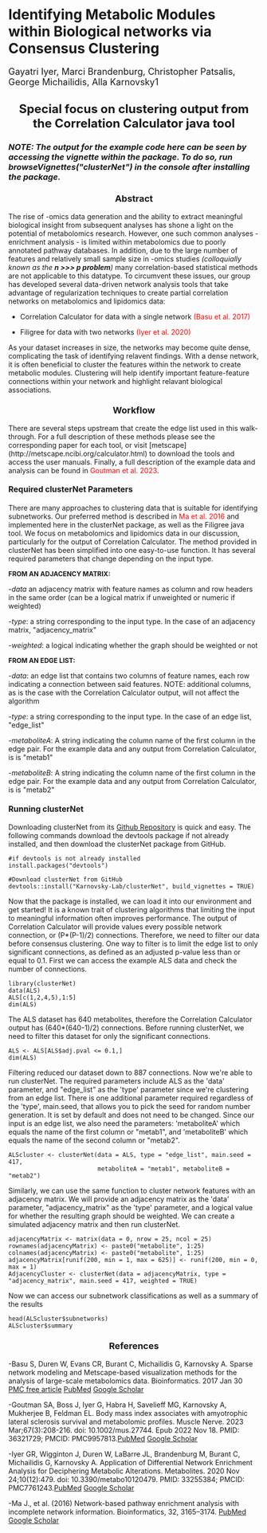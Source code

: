 # Identifying Metabolic Modules within Biological networks via Consensus Clustering

<font size = "4"> Gayatri Iyer, Marci Brandenburg, Christopher Patsalis, George Michailidis, Alla Karnovsky1 </font>


<h2 align="center" id="heading"><font size = 5>Special focus on clustering output from the Correlation Calculator java tool</font></h2>


### *NOTE: The output for the example code here can be seen by accessing the vignette within the package. To do so, run browseVignettes("clusterNet") in the console after installing the package.* 

<h3 align = "center" id = "heading"><font size = 4>Abstract</font></h3>

The rise of -omics data generation and the ability to extract meaningful biological insight from subsequent analyses has shone a light on the potential of metabolomics research. However, one such common analyses - enrichment analysis - is limited within metabolomics due to poorly annotated pathway databases. In addition, due to the large number of features and relatively small sample size in -omics studies *(colloquially known as the **n >>> p problem**)* many correlation-based statistical methods are not applicable to this datatype. To circumvent these issues, our group has developed several data-driven network analysis tools that take advantage of regularization techniques to create partial correlation networks on metabolomics and lipidomics data:

- Correlation Calculator for data with a single network <span style="color: red;">(Basu et al. 2017)</span>

- Filigree for data with two networks <span style="color: red;">(Iyer et al. 2020)</span>

As your dataset increases in size, the networks may become quite dense, complicating the task of identifying relavent findings. With a dense network, it is often beneficial to cluster the features within the network to create metabolic modules. Clustering will help identify important feature-feature connections within your network and highlight relavant biological associations.

<h3 align = "center" id = "heading"><font size = 4>Workflow</font></h3>
There are several steps upstream that create the edge list used in this walk-through. For a full description of these methods please see the corresponding paper for each tool, or visit [metscape](http://metscape.ncibi.org/calculator.html) to download the tools and access the user manuals. Finally, a full description of the example data and analysis can be found in <span style="color: red;">Goutman et al. 2023</span>.  

<h4 align = "left" id = "heading"><font size = 3>Required clusterNet Parameters</font></h3>

There are many approaches to clustering data that is suitable for identifying subnetworks. Our preferred method is described in <span style="color: red;">Ma et al. 2016</span> and implemented here in the clusterNet package, as well as the Filigree java tool. We focus on metabolomics and lipidomics data in our discussion, particularly for the output of Correlation Calculator. The method provided in clusterNet has been simplified into one easy-to-use function. It has several required parameters that change depending on the input type. 

<font size = "2">**FROM AN ADJACENCY MATRIX:**</font>

-*data* an adjacency matrix with feature names as column and row headers in the same order (can be a logical matrix if unweighted or numeric if weighted)

-*type*: a string corresponding to the input type. In the case of an adjacency matrix, "adjacency_matrix"

-*weighted*: a logical indicating whether the graph should be weighted or not


<font size = "2">**FROM AN EDGE LIST:**</font>

-*data*: an edge list that contains two columns of feature names, each row indicating a connection between said features. NOTE: additional columns, as is the case with the Correlation Calculator output, will not affect the algorithm

-*type*: a string corresponding to the input type. In the case of an edge list, "edge_list"

-*metaboliteA*: A string indicating the column name of the first column in the edge pair. For the example data and any output from Correlation Calculator, is is "metab1"

-*metaboliteB*: A string indicating the column name of the first column in the edge pair. For the example data and any output from Correlation Calculator, is is "metab2"


<h4 align = "left" id = "heading"><font size = 3>Running clusterNet</font></h3>

Downloading clusterNet from its [Github Repository](https://github.com/Karnovsky-Lab/clusterNet) is quick and easy. The following commands download the devtools package if not already installed, and then download the clusterNet package from GitHub.
```{r setup, eval = FALSE}
#if devtools is not already installed
install.packages("devtools")

#Download clusterNet from GitHub
devtools::install("Karnovsky-Lab/clusterNet", build_vignettes = TRUE)
```
Now that the package is installed, we can load it into our environment and get started! It is a known trait of clustering algorithms that limiting the input to meaningful information often improves performance. The output of Correlation Calculator will provide values every possible network connection, or (P*(P-1)/2) connections. Therefore, we need to filter our data before consensus clustering. One way to filter is to limit the edge list to only significant connections, as defined as an adjusted p-value less than or equal to 0.1. First we can access the example ALS data and check the number of connections.
```{r}
library(clusterNet)
data(ALS)
ALS[c(1,2,4,5),1:5]
dim(ALS)
```
The ALS dataset has 640 metabolites, therefore the Correlation Calculator output has (640*(640-1)/2) connections. Before running clusterNet, we need to filter this dataset for only the significant connections.
```{r}
ALS <- ALS[ALS$adj.pval <= 0.1,]
dim(ALS)
```
Filtering  reduced our dataset down to 887 connections. Now we're able to run clusterNet. The required parameters include ALS as the 'data' parameter, and "edge_list" as the 'type' parameter since we're clustering from an edge list. There is one additional parameter required regardless of the 'type', main.seed, that allows you to pick the seed for random number generation. It is set by default and does not need to be changed. Since our input is an edge list, we also need the parameters: 'metaboliteA' which equals the name of the first column or "metab1", and 'metaboliteB' which equals the name of the second column or "metab2".
```{r, results = 'hide', message = FALSE, warning = FALSE, error = FALSE}
ALScluster <- clusterNet(data = ALS, type = "edge_list", main.seed = 417,
                         metaboliteA = "metab1", metaboliteB = "metab2")
```

Similarly, we can use the same function to cluster network features with an adjacency matrix. We will provide an adjacency matrix as the 'data' parameter, "adjacency_matrix" as the 'type' parameter, and a logical value for whether the resulting graph should be weighted. We can create a simulated adjacency matrix and then run clusterNet.
```{r, eval = FALSE}
adjacencyMatrix <- matrix(data = 0, nrow = 25, ncol = 25)
rownames(adjacencyMatrix) <- paste0("metabolite", 1:25)
colnames(adjacencyMatrix) <- paste0("metabolite", 1:25)
adjacencyMatrix[runif(200, min = 1, max = 625)] <- runif(200, min = 0, max = 1)
AdjacencyCluster <- clusterNet(data = adjacencyMatrix, type = "adjacency_matrix", main.seed = 417, weighted = TRUE)
```
Now we can access our subnetwork classifications as well as a summary of the results
```{r}
head(ALScluster$subnetworks)
ALScluster$summary
```
<h3 align = "center" id = "heading"><font size = 4>References</font></h3>

-Basu S, Duren W, Evans CR, Burant C, Michailidis G, Karnovsky A.
Sparse network modeling and Metscape-based visualization methods for the analysis of large-scale metabolomics data. Bioinformatics. 2017 Jan 30 [PMC free article](https://www.ncbi.nlm.nih.gov/pmc/articles/PMC5860222/) [PubMed](https://pubmed.ncbi.nlm.nih.gov/28137712/) [Google Scholar](https://scholar.google.com/scholar_lookup?journal=Bioinformatics&title=Sparse+network+modeling+and+metscape-based+visualization+methods+for+the+analysis+of+large-scale+metabolomics+data&author=S.+Basu&author=W.+Duren&author=C.R.+Evans&author=C.F.+Burant&author=G.+Michailidis&volume=33&publication_year=2017&pages=1545-1553&pmid=28137712&doi=10.1093/bioinformatics/btx012&)

-Goutman SA, Boss J, Iyer G, Habra H, Savelieff MG, Karnovsky A, Mukherjee B, Feldman EL. Body mass index associates with amyotrophic lateral sclerosis survival and metabolomic profiles. Muscle Nerve. 2023 Mar;67(3):208-216. doi: 10.1002/mus.27744. Epub 2022 Nov 18. PMID: 36321729; PMCID: PMC9957813.[PubMed](https://pubmed.ncbi.nlm.nih.gov/36321729/) [Google Scholar](https://scholar.google.com/scholar?hl=en&as_sdt=0%2C23&q=Goutman+SA%2C+Boss+J%2C+Iyer+G%2C+Habra+H%2C+Savelieff+MG%2C+Karnovsky+A%2C+Mukherjee+B%2C+Feldman+EL.+Body+mass+index+associates+with+amyotrophic+lateral+sclerosis+survival+and+metabolomic+profiles.+Muscle+Nerve.+2023+Mar%3B67%283%29%3A208-216.+doi%3A+10.1002%2Fmus.27744.+Epub+2022+Nov+18.+PMID%3A+36321729%3B+PMCID%3A+PMC9957813.&btnG=)

-Iyer GR, Wigginton J, Duren W, LaBarre JL, Brandenburg M, Burant C, Michailidis G, Karnovsky A. Application of Differential Network Enrichment Analysis for Deciphering Metabolic Alterations. Metabolites. 2020 Nov 24;10(12):479. doi: 10.3390/metabo10120479. PMID: 33255384; PMCID: PMC7761243.[PubMed](https://www.ncbi.nlm.nih.gov/pmc/articles/PMC7761243/) [Google Scholar](https://scholar.google.com/scholar?hl=en&as_sdt=0%2C23&q=Application+of+Differential+Network+Enrichment+Analysis+for+Deciphering+Metabolic+Alterations&btnG=)

-Ma J., et al. (2016) Network-based pathway enrichment analysis with incomplete network information. Bioinformatics, 32, 3165–3174. [PubMed](https://pubmed.ncbi.nlm.nih.gov/27357170/) [Google Scholar](https://scholar.google.com/scholar?hl=en&as_sdt=0%2C23&q=%282016%29+Network-based+pathway+enrichment+analysis+with+incomplete+network+information.+Bioinformatics%2C+32%2C+3165%E2%80%933174.&btnG=)
